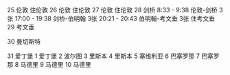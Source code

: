 25 伦敦
住伦敦
26 伦敦
住伦敦
27 伦敦
住伦敦
28 剑桥
8:33 - 9:38 伦敦-剑桥 3张
17:00 - 19:38 剑桥-伯明翰 3张
20:21 - 20:43 伯明翰-考文垂 3张
住考文垂
29 考文垂

30 曼切斯特

31 爱丁堡
1 爱丁堡
2 波尔图
3 里斯本
4 里斯本
5 塞维利亚
6 巴塞罗那
7 巴塞罗那
8 马德里
9 马德里
10 马德里